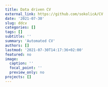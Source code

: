 ```yaml
---
title: Data driven CV
external_link: https://github.com/sokolicA/CV
date: '2021-07-30'
slug: ddcv
categories: []
tags: []
subtitle: ''
summary: 'Automated CV'
authors: []
lastmod: '2021-07-30T14:17:36+02:00'
featured: no
image:
  caption: ''
  focal_point: ''
  preview_only: no
projects: []
---
```

